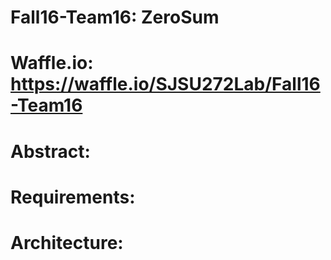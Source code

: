 # Fall16-Team16: ZeroSum
# Waffle.io: https://waffle.io/SJSU272Lab/Fall16-Team16

# Abstract:

# Requirements:

# Architecture:
